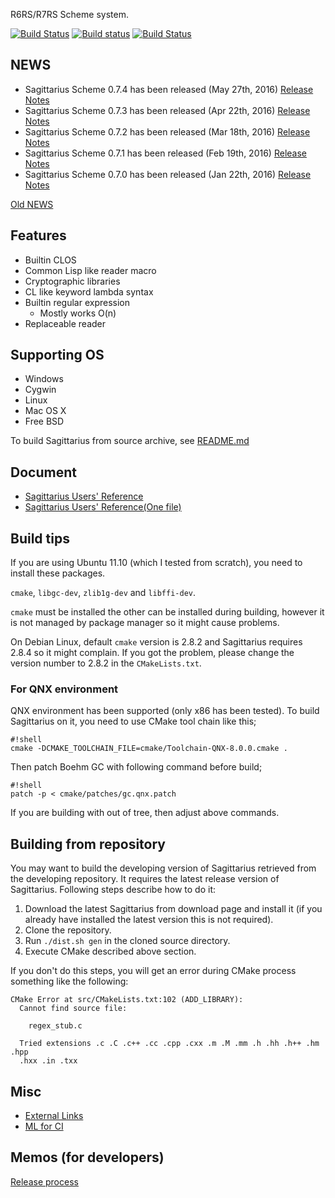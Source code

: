 R6RS/R7RS Scheme system.

[![Build Status](https://drone.io/bitbucket.org/ktakashi/sagittarius-scheme/status.png)](https://drone.io/bitbucket.org/ktakashi/sagittarius-scheme/latest)
[![Build status](https://ci.appveyor.com/api/projects/status/8axfxf8dvr8pdtjk/branch/default?svg=true)](https://ci.appveyor.com/project/ktakashi/sagittarius-scheme/branch/default)
[![Build Status](https://travis-ci.org/ktakashi/sagittarius-scheme.svg?branch=master)](https://travis-ci.org/ktakashi/sagittarius-scheme)

## NEWS

- Sagittarius Scheme 0.7.4 has been released (May 27th, 2016) [Release Notes](https://bitbucket.org/ktakashi/sagittarius-scheme/wiki/Release%20Note%200.7.4)
- Sagittarius Scheme 0.7.3 has been released (Apr 22th, 2016) [Release Notes](https://bitbucket.org/ktakashi/sagittarius-scheme/wiki/Release%20Note%200.7.3)
- Sagittarius Scheme 0.7.2 has been released (Mar 18th, 2016) [Release Notes](https://bitbucket.org/ktakashi/sagittarius-scheme/wiki/Release%20Note%200.7.2)
- Sagittarius Scheme 0.7.1 has been released (Feb 19th, 2016) [Release Notes](https://bitbucket.org/ktakashi/sagittarius-scheme/wiki/Release%20Note%200.7.1)
- Sagittarius Scheme 0.7.0 has been released (Jan 22th, 2016) [Release Notes](https://bitbucket.org/ktakashi/sagittarius-scheme/wiki/Release%20Note%200.7.0)

[Old NEWS](https://bitbucket.org/ktakashi/sagittarius-scheme/wiki/Old%20NEWS)

## Features

- Builtin CLOS
- Common Lisp like reader macro
- Cryptographic libraries
- CL like keyword lambda syntax
- Builtin regular expression
    - Mostly works O(n)
- Replaceable reader

## Supporting OS

- Windows
- Cygwin
- Linux
- Mac OS X
- Free BSD

To build Sagittarius from source archive, see [README.md](https://bitbucket.org/ktakashi/sagittarius-scheme/src)

## Document

- [Sagittarius Users' Reference](http://ktakashi.github.io/sagittarius-online-ref.html)
- [Sagittarius Users' Reference(One file)](http://ktakashi.github.io/sagittarius-ref.html)

## Build tips
If you are using Ubuntu 11.10 (which I tested from scratch), you need to install these packages.

`cmake`, `libgc-dev`, `zlib1g-dev` and `libffi-dev`.

`cmake` must be installed the other can be installed during building, however it is not managed by package manager so it might cause problems.

On Debian Linux, default `cmake` version is 2.8.2 and Sagittarius requires 2.8.4 so it might complain. If you got the problem, please change the version number to 2.8.2 in the `CMakeLists.txt`.

### For QNX environment
QNX environment has been supported (only x86 has been tested). To build Sagittarius on it, you need to use CMake tool chain like this;

```
#!shell
cmake -DCMAKE_TOOLCHAIN_FILE=cmake/Toolchain-QNX-8.0.0.cmake .
```

Then patch Boehm GC with following command before build;


```
#!shell
patch -p < cmake/patches/gc.qnx.patch
```

If you are building with out of tree, then adjust above commands.

## Building from repository

You may want to build the developing version of Sagittarius retrieved from the developing repository. It requires the latest release version of Sagittarius. Following steps describe how to do it:

1. Download the latest Sagittarius from download page and install it (if you already have installed the latest version this is not required).
2. Clone the repository.
3. Run `./dist.sh gen` in the cloned source directory.
4. Execute CMake described above section.

If you don't do this steps, you will get an error during CMake process something like the following:

```
CMake Error at src/CMakeLists.txt:102 (ADD_LIBRARY):
  Cannot find source file:

    regex_stub.c

  Tried extensions .c .C .c++ .cc .cpp .cxx .m .M .mm .h .hh .h++ .hm .hpp
  .hxx .in .txx
```

## Misc

- [External Links](https://bitbucket.org/ktakashi/sagittarius-scheme/wiki/External%20Links)
- [ML for CI](https://groups.google.com/forum/#!forum/sagittarius-ci)

## Memos (for developers)

[Release process](https://bitbucket.org/ktakashi/sagittarius-scheme/wiki/Release%20process)
